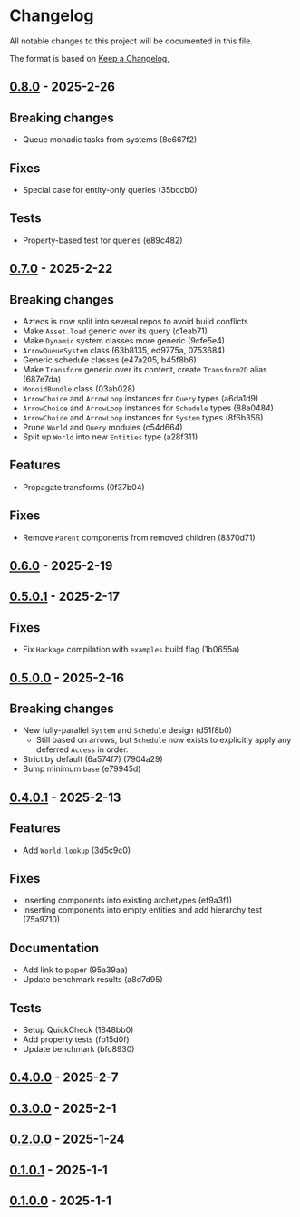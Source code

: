 # Changelog

All notable changes to this project will be documented in this file.

The format is based on [Keep a Changelog](https://keepachangelog.com/en/1.0.0/),

## [0.8.0](https://github.com/aztecs-hs/aztecs/compare/aztecs-v0.7.0..aztecs-v0.8.0) - 2025-2-26

## Breaking changes

- Queue monadic tasks from systems (8e667f2)

## Fixes

- Special case for entity-only queries (35bccb0)

## Tests

- Property-based test for queries (e89c482)


## [0.7.0](https://github.com/aztecs-hs/aztecs/compare/aztecs-v0.6.0..aztecs-v0.7.0) - 2025-2-22

## Breaking changes

- Aztecs is now split into several repos to avoid build conflicts
- Make `Asset.load` generic over its query (c1eab71)
- Make `Dynamic` system classes more generic (9cfe5e4)
- `ArrowQueueSystem` class (63b8135, ed9775a, 0753684)
- Generic schedule classes (e47a205, b45f8b6)
- Make `Transform` generic over its content, create `Transform2D` alias (687e7da)
- `MonoidBundle` class (03ab028)
- `ArrowChoice` and `ArrowLoop` instances for `Query` types (a6da1d9)
- `ArrowChoice` and `ArrowLoop` instances for `Schedule` types (88a0484)
- `ArrowChoice` and `ArrowLoop` instances for `System` types (8f6b356)
- Prune `World` and `Query` modules (c54d664)
- Split up `World` into new `Entities` type (a28f311)

## Features

- Propagate transforms (0f37b04)

## Fixes

- Remove `Parent` components from removed children (8370d71)

## [0.6.0](https://github.com/aztecs-hs/aztecs/compare/aztecs-v0.5.0.1..aztecs-v0.6.0) - 2025-2-19

## [0.5.0.1](https://github.com/aztecs-hs/aztecs/compare/aztecs-v0.5.0.0..aztecs-v0.5.0.1) - 2025-2-17

## Fixes

- Fix `Hackage` compilation with `examples` build flag (1b0655a)

## [0.5.0.0](https://github.com/aztecs-hs/aztecs/compare/aztecs-v0.4.0.1..aztecs-v0.5.0.0) - 2025-2-16

## Breaking changes

- New fully-parallel `System` and `Schedule` design (d51f8b0)
  - Still based on arrows, but `Schedule` now exists to explicitly apply any deferred `Access` in order.
- Strict by default (6a574f7) (7904a29)
- Bump minimum `base` (e79945d)

## [0.4.0.1](https://github.com/aztecs-hs/aztecs/compare/aztecs-v0.4.0.0...aztecs-v0.4.0.1) - 2025-2-13

## Features

- Add `World.lookup` (3d5c9c0)

## Fixes

- Inserting components into existing archetypes (ef9a3f1)
- Inserting components into empty entities and add hierarchy test (75a9710)

## Documentation

- Add link to paper (95a39aa)
- Update benchmark results (a8d7d95)

## Tests

- Setup QuickCheck (1848bb0)
- Add property tests (fb15d0f)
- Update benchmark (bfc8930)

## [0.4.0.0](https://github.com/aztecs-hs/aztecs/compare/v0.3.0.0..aztecs-v0.4.0.0) - 2025-2-7

## [0.3.0.0](https://github.com/aztecs-hs/aztecs/compare/v0.3.0.0..v0.4.0.0) - 2025-2-1

## [0.2.0.0](https://github.com/aztecs-hs/aztecs/compare/v0.1.0.1..v0.2.0.0) - 2025-1-24

## [0.1.0.1](https://github.com/aztecs-hs/aztecs/compare/v0.1.0.0..v0.1.0.1) - 2025-1-1

## [0.1.0.0](https://github.com/aztecs-hs/aztecs/compare/v0.1.0.0) - 2025-1-1
